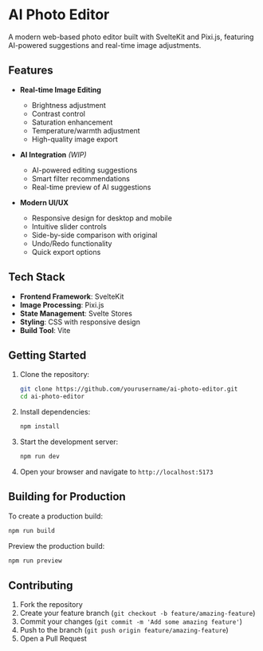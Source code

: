 # AI Photo Editor

A modern web-based photo editor built with SvelteKit and Pixi.js, featuring AI-powered suggestions and real-time image adjustments.

## Features

- **Real-time Image Editing**
  - Brightness adjustment
  - Contrast control
  - Saturation enhancement
  - Temperature/warmth adjustment
  - High-quality image export

- **AI Integration** *(WIP)*
  - AI-powered editing suggestions
  - Smart filter recommendations
  - Real-time preview of AI suggestions

- **Modern UI/UX**
  - Responsive design for desktop and mobile
  - Intuitive slider controls
  - Side-by-side comparison with original
  - Undo/Redo functionality
  - Quick export options

## Tech Stack

- **Frontend Framework**: SvelteKit
- **Image Processing**: Pixi.js
- **State Management**: Svelte Stores
- **Styling**: CSS with responsive design
- **Build Tool**: Vite

## Getting Started

1. Clone the repository:
   ```bash
   git clone https://github.com/yourusername/ai-photo-editor.git
   cd ai-photo-editor
   ```

2. Install dependencies:
   ```bash
   npm install
   ```

3. Start the development server:
   ```bash
   npm run dev
   ```

4. Open your browser and navigate to `http://localhost:5173`

## Building for Production

To create a production build:

```bash
npm run build
```

Preview the production build:

```bash
npm run preview
```

## Contributing

1. Fork the repository
2. Create your feature branch (`git checkout -b feature/amazing-feature`)
3. Commit your changes (`git commit -m 'Add some amazing feature'`)
4. Push to the branch (`git push origin feature/amazing-feature`)
5. Open a Pull Request
